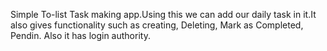 Simple To-list Task making app.Using this we can add our daily task in it.It also gives functionality such as creating, Deleting, Mark as Completed, Pendin. Also it has login authority.

